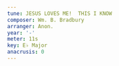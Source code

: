 ```yaml
---
tune: JESUS LOVES ME!  THIS I KNOW
composer: Wm. B. Bradbury
arranger: Anon.
year: '-'
meter: 11s
key: E♭ Major
anacrusis: 0
---
```

